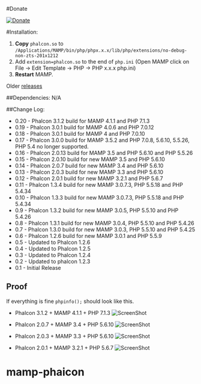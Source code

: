 #Donate

[![Donate](https://img.shields.io/badge/Donate-PayPal-green.svg)](https://www.paypal.com/cgi-bin/webscr?cmd=_s-xclick&hosted_button_id=SUGJXW97ALEZY)

#Installation:

1. **Copy** `phalcon.so` to `/Applications/MAMP/bin/php/phpx.x.x/lib/php/extensions/no-debug-non-zts-201x1212`
2. Add `extension=phalcon.so` to the end of `php.ini` (Open MAMP click on File → Edit Template → PHP → PHP x.x.x php.ini)
3. **Restart** MAMP.

Older [releases](https://github.com/majksner/php-phalcon-mamp/releases)

##Dependencies:
N/A

##Change Log:
* 0.20 - Phalcon 3.1.2 build for MAMP 4.1.1 and PHP 7.1.3
* 0.19 - Phalcon 3.0.1 build for MAMP 4.0.6 and PHP 7.0.12
* 0.18 - Phalcon 3.0.1 build for MAMP 4 and PHP 7.0.10
* 0.17 - Phalcon 3.0.0 build for MAMP 3.5.2 and PHP 7.0.8, 5.6.10, 5.5.26, PHP 5.4 no longer supported.
* 0.16 - Phalcon 2.0.13 build for MAMP 3.5 and PHP 5.6.10 and PHP 5.5.26
* 0.15 - Phalcon 2.0.10 build for new MAMP 3.5 and PHP 5.6.10
* 0.14 - Phalcon 2.0.7 build for new MAMP 3.4 and PHP 5.6.10
* 0.13 - Phalcon 2.0.3 build for new MAMP 3.3 and PHP 5.6.10
* 0.12 - Phalcon 2.0.1 build for new MAMP 3.2.1 and PHP 5.6.7
* 0.11 - Phalcon 1.3.4 build for new MAMP 3.0.7.3, PHP 5.5.18 and PHP 5.4.34
* 0.10 - Phalcon 1.3.3 build for new MAMP 3.0.7.3, PHP 5.5.18 and PHP 5.4.34
* 0.9 - Phalcon 1.3.2 build for new MAMP 3.0.5, PHP 5.5.10 and PHP 5.4.26
* 0.8 - Phalcon 1.3.1 build for new MAMP 3.0.4, PHP 5.5.10 and PHP 5.4.26
* 0.7 - Phalcon 1.3.0 build for new MAMP 3.0.3, PHP 5.5.10 and PHP 5.4.25
* 0.6 - Phalcon 1.2.6 build for new MAMP 3.0.1 and PHP 5.5.9
* 0.5 - Updated to Phalcon 1.2.6
* 0.4 - Updated to Phalcon 1.2.5
* 0.3 - Updated to Phalcon 1.2.4
* 0.2 - Updated to phalcon 1.2.3
* 0.1 - Initial Release

## Proof

If everything is fine `phpinfo();` should look like this.

* Phalcon 3.1.2 + MAMP 4.1.1 + PHP 7.1.3
![ScreenShot](http://i.imgur.com/EvpKUVk.png)

* Phalcon 2.0.7 + MAMP 3.4 + PHP 5.6.10
![ScreenShot](http://i.imgur.com/q7XLmUM.jpg)

* Phalcon 2.0.3 + MAMP 3.3 + PHP 5.6.10
![ScreenShot](http://i.imgur.com/Ku58HJa.jpg)

* Phalcon 2.0.1 + MAMP 3.2.1 + PHP 5.6.7
![ScreenShot](http://i.imgur.com/hJ8MDhh.png)
# mamp-phaicon
